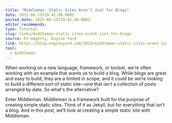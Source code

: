 ```yaml
---
title: "Middleman: Static Sites Aren’t Just for Blogs"
date: 2015-06-15T19:42:00.000Z
posted_date: 2015-06-15T19:42:00.000Z
editor_recommends:
type: Tutorial
slug: links/middleman-static-sites-arent-just-for-blogs
source: PJ Hagerty, Engine Yard
link: https://blog.engineyard.com/2015/middleman-static-sites-arent-just-for-blogs?utm_content=buffer3c3a0&amp;utm_medium=social&amp;utm_source=twitter.com&amp;utm_campaign=buffer
tool:
  - middleman
---
```

When working on a new language, framework, or toolset, we’re often working with an example that wants us to build a blog. While blogs are great and easy to build, they are a limited in scope, and it could be we’re looking to build a different sort of static site—one that isn’t a collection of posts arranged by date. So what's the alternative?

Enter Middleman. Middleman is a framework built for the purpose of creating simple static sites. Think of it as Jekyll, but for everything that isn’t a blog. And in this post, we’ll look at creating a simple static site with Middleman.




